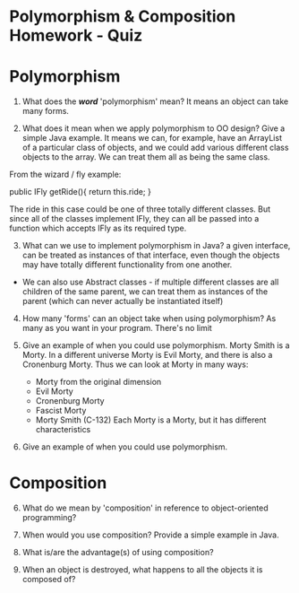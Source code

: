 # Polymorphism & Composition Homework - Quiz

# Polymorphism

1. What does the ___word___ 'polymorphism' mean?
It means an object can take many forms.

2. What does it mean when we apply polymorphism to OO design? Give a simple Java example.
It means we can, for example, have an ArrayList of a particular class of objects, and we could add
various different class objects to the array. We can treat them all as being the same class.

From the wizard / fly example:

public IFly getRide(){
      return this.ride;
  }

The ride in this case could be one of three totally different classes. But since
all of the classes implement IFly, they can all be passed into a function which
accepts IFly as its required type.


3. What can we use to implement polymorphism in Java?
a given interface, can be treated as instances of that interface, even though the objects
may have totally different functionality from one another.
- We can also use Abstract classes - if multiple different classes are all children of
the same parent, we can treat them as instances of the parent (which can never actually
be instantiated itself)

4. How many 'forms' can an object take when using polymorphism?
As many as you want in your program. There's no limit

5. Give an example of when you could use polymorphism.
Morty Smith is a Morty. In a different universe Morty is Evil Morty, and there is also a Cronenburg Morty. Thus we can look at Morty in many ways:
    * Morty from the original dimension
    * Evil Morty
    * Cronenburg Morty
    * Fascist Morty
    * Morty Smith (C-132)
Each Morty is a Morty, but it has different characteristics

5. Give an example of when you could use polymorphism.

# Composition

6. What do we mean by 'composition' in reference to object-oriented programming?

7. When would you use composition? Provide a simple example in Java.

8. What is/are the advantage(s) of using composition?

9. When an object is destroyed, what happens to all the objects it is composed of?
